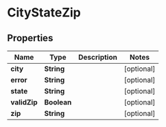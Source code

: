 

# CityStateZip


## Properties

| Name | Type | Description | Notes |
|------------ | ------------- | ------------- | -------------|
|**city** | **String** |  |  [optional] |
|**error** | **String** |  |  [optional] |
|**state** | **String** |  |  [optional] |
|**validZip** | **Boolean** |  |  [optional] |
|**zip** | **String** |  |  [optional] |



